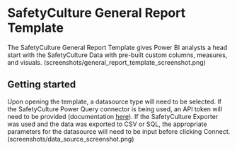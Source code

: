 # SafetyCulture General Report Template

The SafetyCulture General Report Template gives Power BI analysts a head start with the SafetyCulture Data with pre-built custom columns, measures, and visuals.
(screenshots/general_report_template_screenshot.png)

## Getting started

Upon opening the template, a datasource type will need to be selected. If the SafetyCulture Power Query connector is being used, an API token will need to be provided (documentation [here](https://help.safetyculture.com/en-US/000155/)). If the SafetyCulture Exporter was used and the data was exported to CSV or SQL, the appropriate parameters for the datasource will need to be input before clicking Connect.
(screenshots/data_source_screenshot.png)